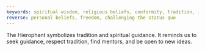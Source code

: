 ```yaml
---
keywords: spiritual wisdom, religious beliefs, conformity, tradition, institutions
reverse: personal beliefs, freedom, challenging the status quo
---
```


The Hierophant symbolizes tradition and spiritual guidance. It reminds us to seek guidance, respect tradition, find mentors, and be open to new ideas.
